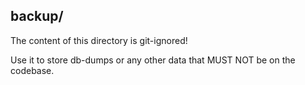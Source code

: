 ## backup/

The content of this directory is git-ignored!

Use it to store db-dumps or any other data
that MUST NOT be on the codebase.

